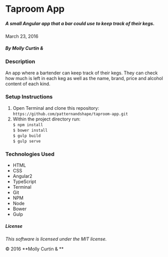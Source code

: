 # Taproom App

##### A small Angular app that a bar could use to keep track of their kegs.

March 23, 2016

##### By Molly Curtin &amp;

### Description

An app where a bartender can keep track of their kegs. They can check how much is left in each keg as well as the name, brand, price and alcohol content of each kind.

### Setup Instructions

1. Open Terminal and clone this repository:<br> ```https://github.com/patternandshape/taproom-app.git```
2. Within the project directory run:<br>
       ```$ npm install ```<br>
       ```$ bower install ```<br>
       ```$ gulp build ```<br>
       ```$ gulp serve ```<br>


### Technologies Used

* HTML
* CSS
* Angular2
* TypeScript
* Terminal
* Git
* NPM
* Node
* Bower
* Gulp


##### License

*This software is licensed under the MIT license.*

&copy; 2016 **Molly Curtin &amp; **
